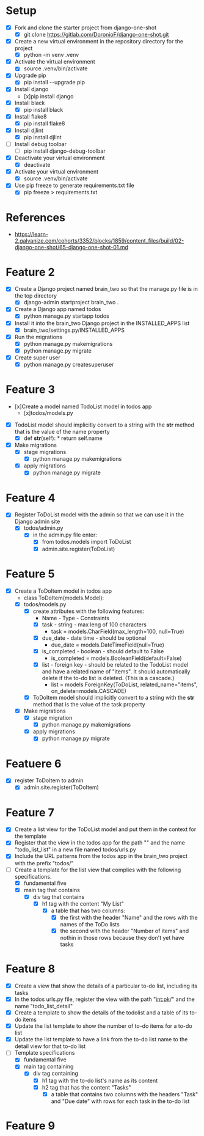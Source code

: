 # Setup
* [x] Fork and clone the starter project from django-one-shot
  * [x] git clone https://gitlab.com/DoronioF/django-one-shot.git
* [x] Create a new virtual environment in the repository directory for the project
  * [x] python -m venv .venv
* [x] Activate the virtual environment
  * [x] source .venv/bin/activate
* [x] Upgrade pip
  * [x] pip install --upgrade pip
* [x] Install django
  * [x]pip install django
* [x] Install black
  * [x] pip install black
* [x] Install flake8
  * [x] pip install flake8
* [x] Install djlint
  * [x] pip install djlint
* [ ] Install debug toolbar
  * [ ] pip install django-debug-toolbar
* [x] Deactivate your virtual environment
  * [x] deactivate
* [x] Activate your virtual environment
  * [x] source .venv/bin/activate
* [x] Use pip freeze to generate requirements.txt file
  * [x] pip freeze > requirements.txt

# References
* https://learn-2.galvanize.com/cohorts/3352/blocks/1859/content_files/build/02-django-one-shot/65-django-one-shot-01.md

# Feature 2
* [x] Create a Django project named brain_two so that the manage.py file is in the top directory
  * [x] django-admin startproject brain_two .
* [x] Create a Django app named todos
  * [x] python manage.py startapp todos
* [x] Install it into the brain_two Django project in the INSTALLED_APPS list
  * [x] brain_two/settings.py/INSTALLED_APPS
* [x] Run the migrations
  * [x] python manage.py makemigrations
  * [x] python manage.py migrate
* [x] Create super user
  * [x] python manage.py createsuperuser

# Feature 3
* [x]Create a model named TodoList model in todos app
  * [x]todos/models.py
* [x] TodoList model should implicitly convert to a string with the __str__ method that is the value of the name property
  * [x] def __str__(self):
        * return self.name
* [x] Make migrations
  * [x] stage migrations
    * [x] python manage.py makemigrations
  * [x] apply migrations
    * [x] python manage.py migrate

# Feature 4
* [x] Register ToDoList model with the admin so that we can use it in the Django admin site
  * [x] todos/admin.py
    * [x] in the admin.py file enter:
      * [x] from todos.models import ToDoList
      * [x] admin.site.register(ToDoList)

# Feature 5
* [x] Create a ToDoItem model in todos app
  * class ToDoItem(models.Model):
  * [x] todos/models.py
    * [x] create attributes with the following features:
        *  Name - Type - Constraints
      * [x] task - string - max leng of 100 characters
          * task = models.CharField(max_length=100, null=True)
      * [x] due_date - date time - should be optional
          * due_date = models.DateTimeField(null=True)
      * [x] is_completed - boolean - should default to False
          * is_completed = models.BooleanField(default=False)
      * [x] list - foreign key - should be related to the TodoList model and have a related name of "items". It should automatically delete if the to-do list is deleted. (This is a cascade.)
          * list = models.ForeignKey(ToDoList, related_name="items", on_delete=models.CASCADE)
    * [x] ToDoItem model should implicitly convert to a string with the __str__ method that is the value of the task property
  * [x] Make migrations
    * [x] stage migration
      * [x] python manage.py makemigrations
    * [x] apply migrations
      * [x] python manage.py migrate

# Featuere 6
* [x] register ToDoItem to admin
  * [x] admin.site.register(ToDoItem) 

# Feature 7
* [x] Create a list view for the ToDoList model and put them in the context for the template
* [x] Register that the view in the todos app for the path "" and the name "todo_list_list" in a new file named todos/urls.py
* [x] Include the URL patterns from the todos app in the brain_two project with the prefix "todos/"
* [ ] Create a template for the list view that complies with the following specifications.
  * [x] fundamental five
  * [x] main tag that contains
    * [x] div tag that contains
      * [x] h1 tag with the content "My List"
        * [x] a table that has two columns:
          * [x] the first with the header "Name" and the rows with the names of the ToDo lists
          * [x] the second with the header "Number of items" and nothin in those rows because they don't yet have tasks

# Feature 8 
* [x] Create a view that show the details of a particular to-do list, including its tasks
* [x] In the todos urls.py file, register the view with the path "<int:pk>/" and the name "todo_list_detail"
* [x] Create a template to show the details of the todolist and a table of its to-do items
* [x] Update the list template to show the number of to-do items for a to-do list
* [x] Update the list template to have a link from the to-do list name to the detail view for that to-do list
* [ ] Template specifications
  * [x] fundamental five
  * [x] main tag containing
    * [x] div tag containing
      * [x] h1 tag with the to-do list's name as its content
      * [x] h2 tag that has the content "Tasks"
        * [x] a table that contains two columns with the headers "Task" and "Due date" with rows for each task in the to-do list

# Feature 9